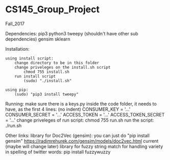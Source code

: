# CS145_Group_Project
Fall_2017

Dependencies:
pip3
python3
tweepy
    (shouldn't have other sub dependencies)
gensim
sklearn

Installation:

    using install script:
        change directory to be in this folder
        change priveleges on the install.sh script
            chmod 755 install.sh
        run install script
            (sudo) "./install.sh"
    
    using pip:
        (sudo) "pip3 install tweepy"

Running:
    make sure there is a keys.py inside the code folder,
        it needs to have, as the first 4 lines: (no indent)
            CONSUMER_KEY = '...'
            CONSUMER_SECRET = '...'
            ACCESS_TOKEN = '...'
            ACCESS_TOKEN_SECRET = '...'
    change priveleges of run script:
        chmod 755 run.sh
    run the script:
        ./run.sh

Other links:
    library for Doc2Vec (gensim):
        you can just do "pip install gensim"
        https://radimrehurek.com/gensim/models/doc2vec.html
    current (maybe will change later) library for fuzzy string match
        for handling variety in spelling of twitter words:
        pip install fuzzywuzzy
